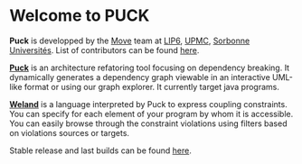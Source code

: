 # Welcome to PUCK

__Puck__ is developped by the [Move](https://www.lip6.fr/recherche/team.php?acronyme=MoVe) team at [LIP6](http://www.lip6.fr), [UPMC](http://www.upmc.fr), [Sorbonne Universités](http://www.sorbonne-universites.fr/).
List of contributors can be found [here](contributors.md).

[__Puck__](puck.md) is an architecture refatoring tool focusing on dependency breaking. It dynamically generates a dependency graph viewable in an interactive UML-like format or using our graph explorer. It currently target java programs.

[__Weland__](weland.md) is a language interpreted by Puck to express coupling constraints. You can specify for each element of your program by whom it is accessible. You can easily browse through the constraint violations using filters based on violations sources or targets.

Stable release and last builds can be found [here](https://puckdistrib.github.io/puck/).
